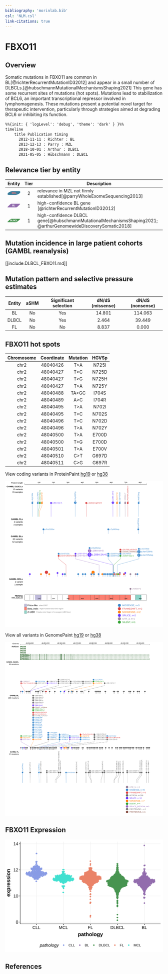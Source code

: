 ```yaml
---
bibliography: 'morinlab.bib'
csl: 'NLM.csl'
link-citations: true
---
```

# FBXO11

## Overview
Somatic mutations in FBXO11 are common in BL[@richterRecurrentMutationID32012] and appear in a small number of DLBCLs.[@hubschmannMutationalMechanismsShaping2021]
This gene has some recurrent sites of mutations (hot spots). Mutations lead to stabilization of BCL6, an important transcriptional repressor involved in lymphomagenesis.
These mutations present a potential novel target for therapeutic intervention, particularly through strategies aimed at degrading BCL6 or inhibiting its function.

```mermaid
%%{init: { 'logLevel': 'debug', 'theme': 'dark' } }%%
timeline
    title Publication timing
      2012-11-11 : Richter : BL
      2013-12-13 : Parry : MZL
      2018-10-01 : Arthur : DLBCL
      2021-05-05 : Hübschmann : DLBCL
```

## Relevance tier by entity

|Entity|Tier|Description               |
|:------:|:----:|--------------------------|
|![MZL](images/icons/MZL_tier2.png)|2|relevance in MZL not firmly established[@parryWholeExomeSequencing2013]|
|![BL](images/icons/BL_tier1.png)    |1   |high-confidence BL gene   [@richterRecurrentMutationID32012]|
|![DLBCL](images/icons/DLBCL_tier1.png) |1   |high-confidence DLBCL gene[@hubschmannMutationalMechanismsShaping2021; @arthurGenomewideDiscoverySomatic2018]|

## Mutation incidence in large patient cohorts (GAMBL reanalysis)

[[include:DLBCL_FBXO11.md]]

## Mutation pattern and selective pressure estimates

|Entity|aSHM|Significant selection|dN/dS (missense)|dN/dS (nonsense)|
|:------:|:----:|:---------------------:|:----------------:|:----------------:|
|BL    |No  |Yes                  |14.801          |114.063         |
|DLBCL |No  |Yes                  | 2.464          | 39.449         |
|FL    |No  |No                   | 8.837          |  0.000         |



## FBXO11 hot spots
|Chromosome|Coordinate|Mutation|HGVSp|
|:-:|:-:|:-:|:-:|
|chr2|48040426|T>A|N725I| 
|chr2|48040427|T>C|N725D| 
|chr2|48040427|T>G|N725H| 
|chr2|48040427|T>A|N725Y| 
|chr2|48040488|TA>GC|I704S| 
|chr2|48040489|A>C|I704R| 
|chr2|48040495|T>A|N702I| 
|chr2|48040495|T>C|N702S| 
|chr2|48040496|T>C|N702D| 
|chr2|48040496|T>A|N702Y| 
|chr2|48040500|T>A|E700D| 
|chr2|48040500|T>G|E700D| 
|chr2|48040501|T>A|E700V| 
|chr2|48040510|C>T|G697D| 
|chr2|48040511|C>G|G697R| 


View coding variants in ProteinPaint [hg19](https://morinlab.github.io/LLMPP/GAMBL/FBXO11_protein.html)  or [hg38](https://morinlab.github.io/LLMPP/GAMBL/FBXO11_protein_hg38.html)

![](images/proteinpaint/FBXO11_NM_025133.svg)

View all variants in GenomePaint [hg19](https://morinlab.github.io/LLMPP/GAMBL/FBXO11.html)  or [hg38](https://morinlab.github.io/LLMPP/GAMBL/FBXO11_hg38.html)

![](images/proteinpaint/FBXO11.svg)

## FBXO11 Expression
![](images/gene_expression/FBXO11_by_pathology.svg)

## References
<!-- ORIGIN: parryWholeExomeSequencing2013 -->
<!-- BL: richterRecurrentMutationID32012a -->
<!-- MZL: parryWholeExomeSequencing2013 -->
<!-- DLBCL: hubschmannMutationalMechanismsShaping2021b -->

